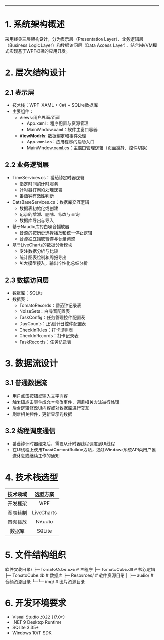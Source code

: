 ___
# 1. 系统架构概述

采用经典三层架构设计，分为表示层（Presentation Layer）、业务逻辑层（Business Logic Layer）和数据访问层（Data Access Layer），结合MVVM模式实现基于WPF框架的应用开发。

# 2. 层次结构设计
## 2.1 表示层
- 技术栈：WPF (XAML + C#) + SQLite数据库
- 主要组件：
	- Views:用户界面/页面
		- App.xaml：程序配置与资源管理
		- MainWindow.xaml：软件主窗口容器
	- **ViewModels**: 数据绑定和事件处理
		- App.xaml.cs：应用程序的启动入口
		- MainWindow.xaml.cs：主窗口管理逻辑（页面跳转、控件切换）
## 2.2 业务逻辑层
- TimeServices.cs：番茄钟定时器逻辑
	- 指定时间的计时服务
	- 计时器打断的处理逻辑
	- 番茄钟有效性判断
- DataBaseServices.cs：数据库交互逻辑
	- 数据表初始化或创建
	- 记录的增添、删除、修改与查询
	- 数据库导出与导入
- 基于Naudio库的白噪音播放器
	- 音源的按历史选择播放和统一停止逻辑
	- 音源独立播放暂停与音量调整
- 基于LiveCharts的数据分析模块
	- 专注数据分析与比较
	- 统计图表绘制和周报导出
	- AI大模型接入，输出个性化总结分析
## 2.3 数据访问层
- 数据库：SQLite
- 数据表：
	- TomatoRecords：番茄钟记录表
	- NoiseSets：白噪音配置表
	- TaskConfig：任务管理控件配置表
	- DayCounts：正\倒计日控件配置表
	- CheckInRules：打卡规则表
	- CheckInRecords：打卡记录表
	- TaskRecords：任务记录表

# 3. 数据流设计

## 3.1 普通数据流

- 用户点击按钮或输入文字内容
-  触发钮点击事件或文本修改事件，调用相关方法进行处理
- 后台逻辑修改UI内容或对数据库进行交互
- 刷新相关控件，更新显示的数据

## 3.2 线程调度通信

- 番茄钟计时器结束后，需要从计时器线程调度到UI线程
- 在UI线程上使用ToastContentBuilder方法，通过Windows系统API向用户推送休息或继续工作的通知

# 4. 技术栈选型

| 技术领域 |    选型方案    |
| :--: | :--------: |
| 开发框架 |    WPF     |
| 图表绘制 | LiveCharts |
| 音频播放 |   NAudio   |
| 数据库  |   SQLite   |

# 5. 文件结构组织

软件安装目录/
├─ TomatoCube.exe        # 主程序
├─ TomatoCube.dll          # 核心逻辑
├─ TomatoCube.db          # 数据库
├─ Resources/                # 软件资源目录
│   ├─ audio/                 # 音频资源目录
└─└─ img/                    # 图片资源目录

# 6. 开发环境要求

- Visual Studio 2022 (17.0+)
- .NET 9 Desktop Runtime
- SQLite 3.35+
- Windows 10/11 SDK